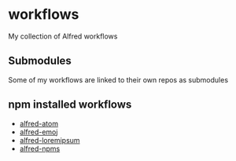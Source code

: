 # workflows
 My collection of Alfred workflows

## Submodules
Some of my workflows are linked to their own repos as submodules
## npm installed workflows
- [alfred-atom]()
- [alfred-emoj]()
- [alfred-loremipsum]()
- [alfred-npms]()
